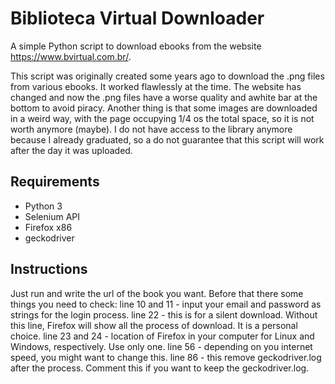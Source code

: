 # Biblioteca Virtual Downloader

A simple Python script to download ebooks from the website https://www.bvirtual.com.br/.

This script was originally created some years ago to download the .png files from various ebooks. It worked flawlessly at the time.
The website has changed and now the .png files have a worse quality and awhite bar at the bottom to avoid piracy. Another thing is that some images are downloaded in a weird way, with the page occupying 1/4 os the total space, so it is not worth anymore (maybe).
I do not have access to the library anymore because I already graduated, so a do not guarantee that this script will work after the day it was uploaded.

## Requirements
-  Python 3
-  Selenium API
-  Firefox x86
-  geckodriver

## Instructions
Just run and write the url of the book you want. Before that there some things you need to check:
line 10 and 11 - input your email and password as strings for the login process.
line 22 - this is for a silent download. Without this line, Firefox will show all the process of download. It is a personal choice.
line 23 and 24 - location of Firefox in your computer for Linux and Windows, respectively. Use only one.
line 56 - depending on you internet speed, you might want to change this.
line 86 - this remove geckodriver.log after the process. Comment this if you want to keep the geckodriver.log.
